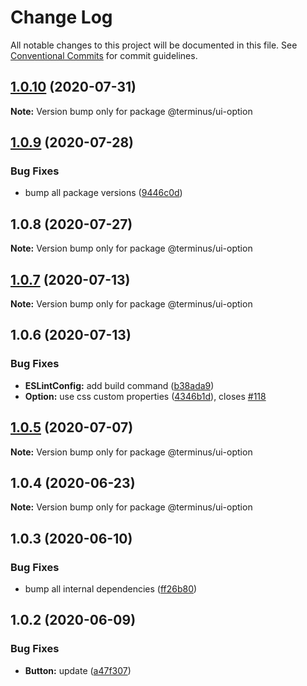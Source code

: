 # Change Log

All notable changes to this project will be documented in this file.
See [Conventional Commits](https://conventionalcommits.org) for commit guidelines.

## [1.0.10](https://github.com/GetTerminus/terminus-oss/compare/@terminus/ui-option@1.0.9...@terminus/ui-option@1.0.10) (2020-07-31)

**Note:** Version bump only for package @terminus/ui-option





## [1.0.9](https://github.com/GetTerminus/terminus-oss/compare/@terminus/ui-option@1.0.8...@terminus/ui-option@1.0.9) (2020-07-28)


### Bug Fixes

* bump all package versions ([9446c0d](https://github.com/GetTerminus/terminus-oss/commit/9446c0d5cde3bd693cfba7cabbfd2db443a47b00))





## 1.0.8 (2020-07-27)

**Note:** Version bump only for package @terminus/ui-option





## [1.0.7](https://github.com/GetTerminus/terminus-oss/compare/@terminus/ui-option@1.0.6...@terminus/ui-option@1.0.7) (2020-07-13)

**Note:** Version bump only for package @terminus/ui-option





## 1.0.6 (2020-07-13)


### Bug Fixes

* **ESLintConfig:** add build command ([b38ada9](https://github.com/GetTerminus/terminus-oss/commit/b38ada91d034ebe18b96f46b603b13b0ccbca5c0))
* **Option:** use css custom properties ([4346b1d](https://github.com/GetTerminus/terminus-oss/commit/4346b1dd24e582b899143a691aa1141588125231)), closes [#118](https://github.com/GetTerminus/terminus-oss/issues/118)





## [1.0.5](https://github.com/GetTerminus/terminus-oss/compare/@terminus/ui-option@1.0.4...@terminus/ui-option@1.0.5) (2020-07-07)

**Note:** Version bump only for package @terminus/ui-option





## 1.0.4 (2020-06-23)

**Note:** Version bump only for package @terminus/ui-option





## 1.0.3 (2020-06-10)


### Bug Fixes

* bump all internal dependencies ([ff26b80](https://github.com/GetTerminus/terminus-oss/commit/ff26b806bb599401f006996be5b567a378e68ef3))





## 1.0.2 (2020-06-09)


### Bug Fixes

* **Button:** update ([a47f307](https://github.com/GetTerminus/terminus-oss/commit/a47f30757b9216d6ee76788c117e76eacf5289e5))
